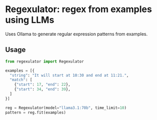 # Regexulator: regex from examples using LLMs
Uses Ollama to generate regular expression patterns from examples.

## Usage 
```python
from regexulator import Regexulator

examples = [{
  "string": "It will start at 10:30 and end at 11:21.",
  "match": [
    {"start": 17, "end": 22},
    {"start": 34, "end": 39},
  ]
}]

reg = Regexulator(model="llama3.1:70b", time_limit=10)
pattern = reg.fit(examples)
```
